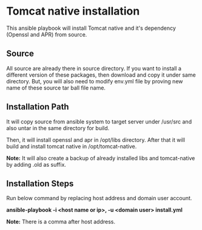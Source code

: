 Tomcat native installation
==========================

This ansible playbook will install Tomcat native and it's dependency (Openssl and APR) from source.


Source
------

All source are already there in source directory. If you want to install a different version of these packages, then download and copy it under same directory. But, you will also need to modify env.yml file by proving new name of these source tar ball file name.

Installation Path
-----------------

It will copy source from ansible system to target server under /usr/src and also untar in the same directory for build.

Then, it will install openssl and apr in /opt/libs directory. After that it will build and install tomcat native in /opt/tomcat-native.

**Note:** It will also create a backup of already installed libs and tomcat-native by adding .old as suffix.

Installation Steps
------------------

Run below command by replacing host address and domain user account.

**ansible-playbook -i \<host name or ip>, -u \<domain user> install.yml**
  
**Note:** There is a comma after host address.
